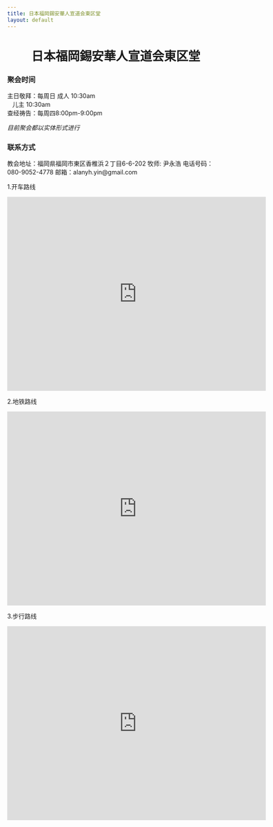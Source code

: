 ```yaml
---
title: 日本福岡錫安華人宣道会東区堂
layout: default
---
```

<center><h1>日本福岡錫安華人宣道会東区堂</h1></center>








<h3>聚会时间</h3>

主日敬拜：每周日&nbsp;成人 10:30am   
&nbsp;&nbsp;&nbsp;儿主  10:30am   
查经祷告：每周四8:00pm-9:00pm 

*目前聚会都以实体形式进行*



<h3>联系方式  </h3>
教会地址：福岡県福岡市東区香椎浜２丁目6-6-202  
牧师: 尹永浩  
电话号码：080-9052-4778   
邮箱：alanyh.yin@gmail.com

1.开车路线
<iframe src="https://www.google.com/maps/embed?pb=!1m14!1m8!1m3!1d26568.969703324103!2d130.427295!3d33.654021!3m2!1i1024!2i768!4f13.1!3m3!1m2!1s0x35418ee373ac3501%3A0x19f367026a346980!2z5pel5pys44CB44CSODEzLTAwMTYg56aP5bKh55yM56aP5bKh5biC5p2x5Yy66aaZ5qSO5rWc77yS5LiB55uu77yW4oiS77yWIO-8lu-8je-8lg!5e0!3m2!1sja!2sus!4v1578038142031!5m2!1sja!2sus" width="600" height="450" frameborder="0" style="border:0;" allowfullscreen=""></iframe>

2.地铁路线
<iframe src="https://www.google.com/maps/dir/%E7%A6%8F%E5%86%88%E5%8E%BF%E7%A6%8F%E5%86%88%E5%B8%82%E5%8D%9A%E5%A4%9A%E5%8C%BA+%E5%8D%9A%E5%A4%9A%E9%A7%85%E4%B8%AD%E5%A4%AE%E8%A1%971,+%E5%8D%9A%E5%A4%9A%E9%A7%85/%EF%BC%96%EF%BC%8D%EF%BC%96+%E6%97%A5%E6%9C%AC+%E3%80%92813-0016+%E7%A6%8F%E5%B2%A1%E7%9C%8C%E7%A6%8F%E5%B2%A1%E5%B8%82%E6%9D%B1%E5%8C%BA%E9%A6%99%E6%A4%8E%E6%B5%9C%EF%BC%92%E4%B8%81%E7%9B%AE%EF%BC%96%E2%88%92%EF%BC%96/@33.6219653,130.3814931,13z/data=!3m1!4b1!4m14!4m13!1m5!1m1!1s0x354191c7e6f9b375:0x2ee22b3d45b98b90!2m2!1d130.4207274!2d33.5897275!1m5!1m1!1s0x35418ee373ac3501:0x19f367026a346980!2m2!1d130.4273159!2d33.6540259!3e3?entry=ttu" width="600" height="450" frameborder="0" style="border:0;" allowfullscreen=""></iframe>

3.步行路线
<iframe src="https://www.google.com/maps/dir/%E3%82%A4%E3%82%AA%E3%83%B3%E3%83%A2%E3%83%BC%E3%83%AB%E9%A6%99%E6%A4%8E%E6%B5%9C,+3-chome-12-1+Kashiihama,+Higashi+Ward,+Fukuoka+813-0016/%EF%BC%96%EF%BC%8D%EF%BC%96+%E6%97%A5%E6%9C%AC+%E3%80%92813-0016+%E7%A6%8F%E5%B2%A1%E7%9C%8C%E7%A6%8F%E5%B2%A1%E5%B8%82%E6%9D%B1%E5%8C%BA%E9%A6%99%E6%A4%8E%E6%B5%9C%EF%BC%92%E4%B8%81%E7%9B%AE%EF%BC%96%E2%88%92%EF%BC%96/@33.6555435,130.4262059,17z/data=!3m1!4b1!4m14!4m13!1m5!1m1!1s0x35418ee1b89763a5:0x5ffdca723b619d99!2m2!1d130.4295202!2d33.6563412!1m5!1m1!1s0x35418ee373ac3501:0x19f367026a346980!2m2!1d130.4273159!2d33.6540259!3e2?entry=ttu" width="600" height="450" frameborder="0" style="border:0;" allowfullscreen=""></iframe>
